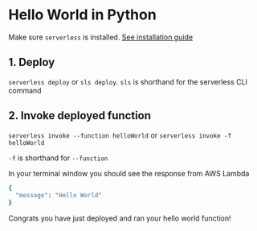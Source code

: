 <!--
title: Hello World AWS Lambda Python Example
menuText: Hello World Python Example
description: Create a simple Python powered Lambda function on amazon web services
layout: Doc
-->

# Hello World in Python

Make sure `serverless` is installed. [See installation guide](/docs/01-guide/01-installing-serverless.md)

## 1. Deploy

`serverless deploy` or `sls deploy`. `sls` is shorthand for the serverless CLI command

## 2. Invoke deployed function

`serverless invoke --function helloWorld` or `serverless invoke -f helloWorld`

`-f` is shorthand for `--function`

In your terminal window you should see the response from AWS Lambda

```bash
{
  "message": "Hello World"
}
```

Congrats you have just deployed and ran your hello world function!
